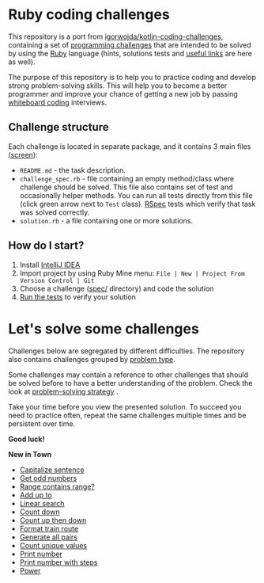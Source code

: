 # Ruby coding challenges

This repository is a port
from [igorwojda/kotlin-coding-challenges](https://github.com/igorwojda/kotlin-coding-challenges), containing a set
of [programming challenges](#lets-solve-some-challenges) that are intended to be solved by using the
[Ruby](https://www.ruby-lang.org/) language (hints, solutions tests and [useful links](#useful-links) are here as well).

The purpose of this repository is to help you to practice coding and develop strong problem-solving skills. This will
help you to become a better programmer and improve your chance of getting a new job by passing
[whiteboard coding](https://www.quora.com/What-is-whiteboard-coding) interviews.

## Challenge structure

Each challenge is located in separate package, and it contains 3 main
files ([screen](./misc/image/challenge_structure.png)):

- `README.md` - the task description.
- `challenge_spec.rb` - file containing an empty method/class where challenge should be solved. This file also contains
  set of test and occasionally helper methods. You can run all tests directly from this file (click green arrow next to
  `Test` class).
  [RSpec](https://rspec.info/) tests which verify that task was solved correctly.
- `solution.rb` - a file containing one or more solutions.

## How do I start?

1. Install [IntelliJ IDEA](https://www.jetbrains.com/ruby/)
2. Import project by using Ruby Mine menu: `File | New | Project From Version Control | Git`
3. Choose a challenge ([spec/](spec) directory) and code
   the solution
4. [Run the tests](https://github.com/Arrowsome/ruby-coding-challenges/wiki/Running-tests) to verify your solution

# Let's solve some challenges

Challenges below are segregated by different difficulties. The repository also contains challenges grouped by
[problem type](misc/ChallengeGroups.md).

Some challenges may contain a reference to other challenges that should be solved before to have a better understanding
of the problem. Check the
look at [problem-solving strategy](https://github.com/Arrowsome/ruby-coding-challenges/wiki/Solving-coding-challenges)
.

Take your time before you view the presented solution. To succeed you need to practice often, repeat the same challenges
multiple times and be persistent over time.

**Good luck!**

**New in Town**

- [Capitalize sentence](spec/string/capitalize_sentence)
- [Get odd numbers](spec/integer/filter_odd)
- [Range contains range?](spec/range/contains_range)
- [Add up to](spec/integer/add_upto)
- [Linear search](spec/list/search/linear_search)
- [Count down](spec/integer/countdown)
- [Count up then down](spec/integer/count_up_then_down)
- [Format train route](spec/list/format_train_route)
- [Generate all pairs](spec/integer/generate_all_pairs)
- [Count unique values](spec/list/count_unique_values)
- [Print number](spec/integer/print_numbers/basic)
- [Print number with steps](spec/integer/print_numbers/steps)
- [Power](spec/integer/power)